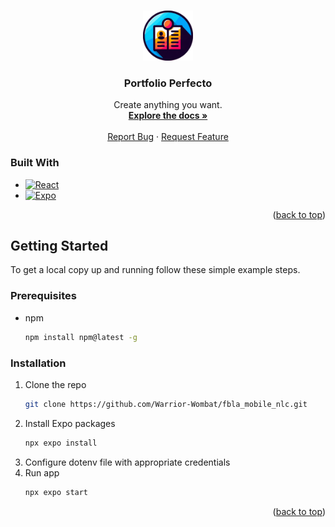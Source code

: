 <a name="readme-top"></a>

<br />
<div align="center">
  <a href="https://github.com/Warrior-Wombat/fbla_mobile_nlc">
    <img src="./assets/portfolio_logo_circle.png" alt="Logo" width="80" height="80">
  </a>

<h3 align="center">Portfolio Perfecto</h3>

  <p align="center">
    Create anything you want.
    <br />
    <a href="https://github.com/Warrior-Wombat/fbla_mobile_nlc"><strong>Explore the docs »</strong></a>
    <br />
    <br />
    <a href="https://github.com/Warrior-Wombat/fbla_mobile_nlc/issues/new?labels=bug&template=bug-report---.md">Report Bug</a>
    ·
    <a href="https://github.com/Warrior-Wombat/fbla_mobile_nlc/issues/new?labels=enhancement&template=feature-request---.md">Request Feature</a>
  </p>
</div>

### Built With

* [![React][React.js]][React-url]
* [![Expo][Expo.dev]][Expo-url]

<p align="right">(<a href="#readme-top">back to top</a>)</p>



<!-- GETTING STARTED -->
## Getting Started

To get a local copy up and running follow these simple example steps.

### Prerequisites

* npm
  ```sh
  npm install npm@latest -g
  ```

### Installation
1. Clone the repo
   ```sh
   git clone https://github.com/Warrior-Wombat/fbla_mobile_nlc.git
   ```
2. Install Expo packages
   ```sh
   npx expo install
   ```
3. Configure dotenv file with appropriate credentials
4. Run app
   ```sh
   npx expo start
   ```

<p align="right">(<a href="#readme-top">back to top</a>)</p>

[React.js]: https://img.shields.io/badge/React-20232A?style=for-the-badge&logo=react&logoColor=61DAFB
[React-url]: https://reactjs.org/
[Expo.dev]: https://img.shields.io/badge/Build-fff.svg?style=for-the-badge&logo=EXPO&labelColor=fff&logoColor=000
[Expo-url]: https://expo.dev/
